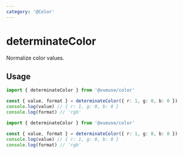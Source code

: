 ```yaml
---
category: '@Color'
---
```


# determinateColor

Normalize color values.

## Usage

```ts
import { determinateColor } from '@vueuse/color'

const { value, format } = determinateColor({ r: 1, g: 0, b: 0 })
console.log(value) // { r: 1, g: 0, b: 0 }
console.log(format) // 'rgb'
```

```ts
import { determinateColor } from '@vueuse/color'

const { value, format } = determinateColor({ r: 1, g: 0, b: 0 })
console.log(value) // { r: 1, g: 0, b: 0 }
console.log(format) // 'rgb'
```
